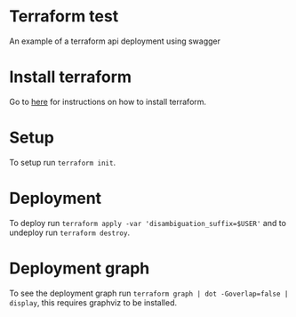 # Terraform test
An example of a terraform api deployment using swagger

# Install terraform
Go to [here](https://www.terraform.io/intro/getting-started/install.html) for instructions on how to install terraform.
# Setup
To setup run `terraform init`.
# Deployment
To deploy run
`terraform apply -var 'disambiguation_suffix=$USER'` and to undeploy run `terraform destroy`.
# Deployment graph
To see the deployment graph run `terraform graph | dot -Goverlap=false | display`, this requires graphviz to be
installed.